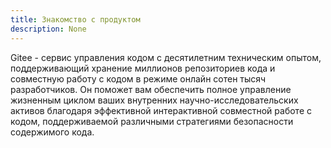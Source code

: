 ```yaml
---
title: Знакомство с продуктом
description: None
---
```


Gitee - сервис управления кодом с десятилетним техническим опытом, поддерживающий хранение миллионов репозиториев кода и совместную работу с кодом в режиме онлайн сотен тысяч разработчиков. Он поможет вам обеспечить полное управление жизненным циклом ваших внутренних научно-исследовательских активов благодаря эффективной интерактивной совместной работе с кодом, поддерживаемой различными стратегиями безопасности содержимого кода.